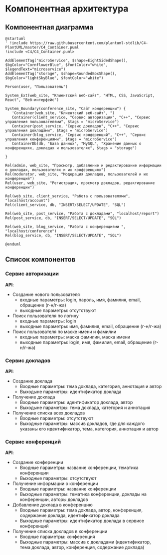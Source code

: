 # Компонентная архитектура
<!-- Состав и взаимосвязи компонентов системы между собой и внешними системами с указанием протоколов, ключевые технологии, используемые для реализации компонентов.
Диаграмма контейнеров C4 и текстовое описание. 
-->
## Компонентная диаграмма

```plantuml
@startuml
' !include https://raw.githubusercontent.com/plantuml-stdlib/C4-PlantUML/master/C4_Container.puml
!include <C4/C4_Container.puml>

AddElementTag("microService", $shape=EightSidedShape(), $bgColor="CornflowerBlue", $fontColor="white", $legendText="microservice")
AddElementTag("storage", $shape=RoundedBoxShape(), $bgColor="lightSkyBlue", $fontColor="white")

Person(user, "Пользователь")

System_Ext(web_site, "Клиентский веб-сайт", "HTML, CSS, JavaScript, React", "Веб-интерфейс")

System_Boundary(conference_site, "Сайт конференции") {
   'Container(web_site, "Клиентский веб-сайт", ")
   Container(client_service, "Сервис авторизации", "C++", "Сервис управления пользователями", $tags = "microService")    
   Container(post_service, "Сервис докладов", "C++", "Сервис управления докладами", $tags = "microService") 
   Container(blog_service, "Сервис конференций", "C++", "Сервис управления конференциями", $tags = "microService")   
   ContainerDb(db, "База данных", "MySQL", "Хранение данных о конференциях, докладах и пользователях", $tags = "storage")
   
}

Rel(admin, web_site, "Просмотр, добавление и редактирование информации о докладах, пользователях и их конференциях")
Rel(moderator, web_site, "Модерация докладов, пользователей и их конференций")
Rel(user, web_site, "Регистрация, просмотр докладов, редактирование конференции")

Rel(web_site, client_service, "Работа с пользователями", "localhost/account")
Rel(client_service, db, "INSERT/SELECT/UPDATE", "SQL")

Rel(web_site, post_service, "Работа с докладами", "localhost/report")
Rel(post_service, db, "INSERT/SELECT/UPDATE", "SQL")

Rel(web_site, blog_service, "Работа с конференциями ", "localhost/conference")
Rel(blog_service, db, "INSERT/SELECT/UPDATE", "SQL")

@enduml
```
## Список компонентов  

### Сервис авторизации
**API**:
-	Создание нового пользователя
      - входные параметры: login, пароль, имя, фамилия, email, обращение (г-н/г-жа)
      - выходные параметры: отсутствуют
-	Поиск пользователя по логину
     - входные параметры:  login
     - выходные параметры: имя, фамилия, email, обращение (г-н/г-жа)
-	Поиск пользователя по маске имени и фамилии
     - входные параметры: маска фамилии, маска имени
     - выходные параметры: login, имя, фамилия, email, обращение (г-н/г-жа)

### Сервис докладов
**API**:
- Создание доклада
  - Входные параметры: тема доклада, категория, аннотация и автор
  - Выходыне параметры: идентификатор доклада
- Получение доклада
  - Входные параметры: идентификатор доклада, автор
  - Выходыне параметры: тема доклада, категория и аннотация
- Получение списка всех докладов
  - Входные параметры: отсутствуют
  - Выходные параметры: массив докладов, где для каждого указаны его идентификатор, тема, категория, аннотация и автор

### Сервис конференций
**API**:
- Создание конференции
  - Входные параметры: название конференции, тематика конференции
  - Выходные параметры: отсутствуют
- Получение информации о конференции
  - Входные параметры: название конференции
  - Выходные параметры: тематика конференции, доклады на конференции, авторы докладов
- Добавление доклада в конференцию
  - Входные параметры: тема доклада, автор, конференция, содержание доклада, идентификатор доклада
  - Выходные параметры: идентификатор доклада в сервисе конференций
- Получение списка докладов в конференции
  - Входные параметры: конференция
  - Выходные параметры: массив с докладами (идентификатор, тема доклада, автор, конференция, содержание доклада)